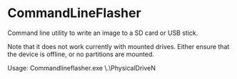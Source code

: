 # CommandLineFlasher
Command line utility to write an image to a SD card or USB stick.

Note that it does not work currently with mounted drives. Either ensure that the device is offline, or no partitions are mounted.

Usage:
Commandlineflasher.exe <path to image file> \\.\PhysicalDriveN